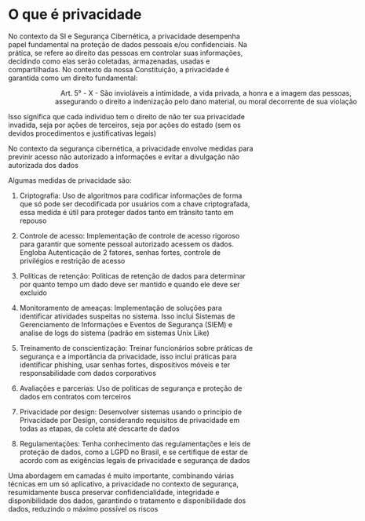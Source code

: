 # O que é privacidade

No contexto da SI e Segurança Cibernética, a privacidade desempenha papel fundamental na proteção de dados pessoais e/ou confidenciais. Na prática, se refere ao direito das pessoas em controlar suas informações, decidindo como elas serão coletadas, armazenadas, usadas e compartilhadas. No contexto da nossa Constituição, a privacidade é garantida como um direito fundamental:
<div style="width: 70vw; text-align: center; margin-left: 7vw;">
Art. 5° - X - São invioláveis a intimidade, a vida privada, a honra e a imagem das pessoas, assegurando o direito a indenização pelo dano material, ou moral decorrente de sua violação
</div>

Isso significa que cada individuo tem o direito de não ter sua privacidade invadida, seja por ações de terceiros, seja por ações do estado (sem os devidos procedimentos e justificativas legais)

No contexto da segurança cibernética, a privacidade envolve medidas para previnir acesso não autorizado a informações e evitar a divulgação não autorizada dos dados

Algumas medidas de privacidade são:

1. Criptografia: Uso de algoritmos para codificar informações de forma que só pode ser decodificada por usuários com a chave criptografada, essa medida é útil para proteger dados tanto em trânsito tanto em repouso

2. Controle de acesso: Implementação de controle de acesso rigoroso para garantir que somente pessoal autorizado acessem os dados. Engloba Autenticação de 2 fatores, senhas fortes, controle de privilégios e restrição de acesso

3. Políticas de retenção: Politicas de retenção de dados para determinar por quanto tempo um dado deve ser mantido e quando ele deve ser excluido

4. Monitoramento de ameaças: Implementação de soluções para identificar atividades suspeitas no sistema. Isso inclui Sistemas de Gerenciamento de Informações e Eventos de Segurança (SIEM) e analise de logs do sistema (padrão em sistemas Unix Like)

5. Treinamento de conscientização: Treinar funcionários sobre práticas de segurança e a importância da privacidade, isso inclui práticas para identificar phishing, usar senhas fortes, dispositivos móveis e ter responsabilidade com dados corporativos

6. Avaliações e parcerias: Uso de politicas de segurança e proteção de dados em contratos com terceiros

7. Privacidade por design: Desenvolver sistemas usando o princípio de Privacidade por Design, considerando requisitos de privacidade em todas as etapas, da coleta até descarte de dados

8. Regulamentações: Tenha conhecimento das regulamentações e leis de proteção de dados, como a LGPD no Brasil, e se certifique de estar de acordo com as exigências legais de privacidade e segurança de dados

Uma abordagem em camadas é muito importante, combinando várias técnicas em um só aplicativo, a privacidade no contexto de segurança, resumidamente busca preservar confidencialidade, integridade e disponibilidade dos dados, garantindo o tratamento e disponibilidade dos dados, reduzindo o máximo possível os riscos
